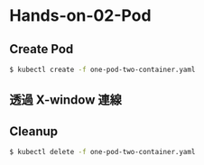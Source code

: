 # Hands-on-02-Pod

## Create Pod

```sh
$ kubectl create -f one-pod-two-container.yaml
```

## 透過 X-window 連線

## Cleanup

```sh
$ kubectl delete -f one-pod-two-container.yaml
```